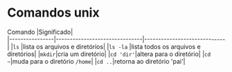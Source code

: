 # Comandos unix

Comando          |Significado|                    
|----------------|-------------------------------|-----------------------------|
|`ls` |lista os arquivos e diretórios|
|`ls -la` |lista todos os arquivos e diretórios|
|`mkdir`|cria um diretório|
|`cd 'dir'`|altera para o diretório|
|`cd ~`|muda para o diretório `/home`|
|`cd ..`|retorna ao diretório 'pai'|